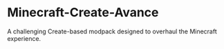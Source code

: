 # Minecraft-Create-Avance
A challenging Create-based modpack designed to overhaul the Minecraft experience.
